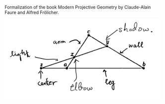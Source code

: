 Formalization of the book Modern Projective Geometry by Claude-Alain Faure and Alfred Frölicher.

![Central projection](./central-projection.png)
